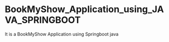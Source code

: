 # BookMyShow_Application_using_JAVA_SPRINGBOOT
It is a BookMyShow Application using Springboot java
